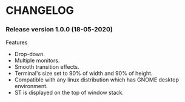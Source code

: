 # CHANGELOG

### Release version 1.0.0 (18-05-2020)

Features
* Drop-down.
* Multiple monitors.
* Smooth transition effects.  
* Terminal's size set to 90% of width and 90% of height.
* Compatible with any linux distribution which has GNOME desktop environment.
* ST is displayed on the top of window stack.
